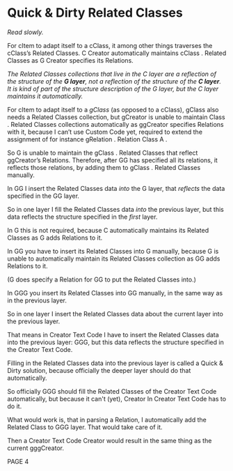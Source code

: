 ﻿Quick & Dirty Related Classes
=============================

*Read slowly.*

For cItem to adapt itself to a cClass, it among other things traverses the cClass’s Related Classes. C Creator automatically maintains cClass . Related Classes as G Creator specifies its Relations.

*The Related Classes collections that live in the C layer are a reflection of the structure of the __G layer__, not a reflection of the structure of the __C layer__. It is kind of part of the structure description of the G layer, but the C layer maintains it automatically.*

For cItem to adapt itself to a *gClass*  (as opposed to a cClass), gClass also needs a Related Classes collection, but gCreator is unable to maintain Class . Related Classes collections automatically as ggCreator specifies Relations with it, because I can’t use Custom Code yet, required to extend the assignment of for instance  gRelation . Relation Class A .

So G is unable to maintain the gClass . Related Classes that reflect ggCreator’s  Relations. Therefore, after GG has specified all its relations, it reflects those relations, by adding them to gClass . Related Classes manually.

In GG I insert the Related Classes data *into* the G layer, that *reflects* the data specified in the GG layer.

So in one layer I fill the Related Classes data *into* the previous layer, but this data reflects the structure specified in the *first* layer.

In G this is not required, because C automatically maintains its Related Classes as G adds Relations to it.

In GG you have to insert its Related Classes into G manually, because G is unable to automatically maintain its Related Classes collection as GG adds Relations to it.

(G does specify a Relation for GG to put the Related Classes into.)

In GGG you insert its Related Classes into GG manually, in the same way as in the previous layer.

So in one layer I insert the Related Classes data about the current layer into the previous layer.

That means in Creator Text Code I have to insert the Related Classes data into the previous layer: GGG, but this data reflects the structure specified in the Creator Text Code.

Filling in the Related Classes data into the previous layer is called a Quick & Dirty solution, because officially the deeper layer should do that automatically.

So officially GGG should fill the Related Classes of the Creator Text Code automatically, but because it can't (yet), Creator In Creator Text Code has to do it.

What would work is, that in parsing a Relation, I automatically add the Related Class to GGG layer. That would take care of it.

Then a Creator Text Code Creator would result in the same thing as the current gggCreator.

PAGE  4

